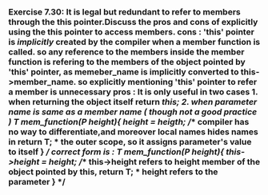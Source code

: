### Exercise 7.30: It is legal but redundant to refer to members through the this pointer.Discuss the pros and cons of explicitly using the this pointer to access members.    cons :        'this' pointer is *implicitly* created by the compiler when a member function is called.           so any reference to the members inside the member function is refering to the members of the object pointed by 'this' pointer, as memeber_name is implicitly converted to this->member_name.            so explicitly mentioning 'this' pointer to refer a member is unnecessary    pros :        It is only useful in two cases        1. when returning the object itself            return *this;        2. when parameter name is same as a member name ( though not a good practice )            T mem_function(P height){                height = heigth;        /** compiler has no way to differentiate,and moreover local names hides names in                    return T;                 *  the outer scope, so it assigns parameter's value to itself            }                             */            correct form is :            T mem_function(P height){                this->height = height;     /** this->height refers to height member of the object pointed by this,                return T;                   *  height refers to the parameter            }                               */                        